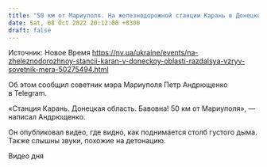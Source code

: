 ```yaml
---
title: "50 км от Мариуполя. На железнодорожной станции Карань в Донецкой области прогремел взрыв — советник мэра"
date: Sat, 08 Oct 2022 20:12:00 +0300
draft: false
---
```

Источник: Новое Время https://nv.ua/ukraine/events/na-zheleznodorozhnoy-stancii-karan-v-doneckoy-oblasti-razdalsya-vzryv-sovetnik-mera-50275494.html


Об этом сообщил советник мэра Мариуполя Петр Андрющенко в Telegram.

«Станция Карань. Донецкая область. Бавовна! 50 км от Мариуполя», — написал Андрющенко.

Он опубликовал видео, где видно, как поднимается столб густого дыма. Также слышны звуки, похожие на детонацию.

 Видео дня   
